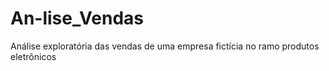 # An-lise_Vendas
Análise exploratória das vendas de uma empresa fictícia no ramo produtos eletrônicos
